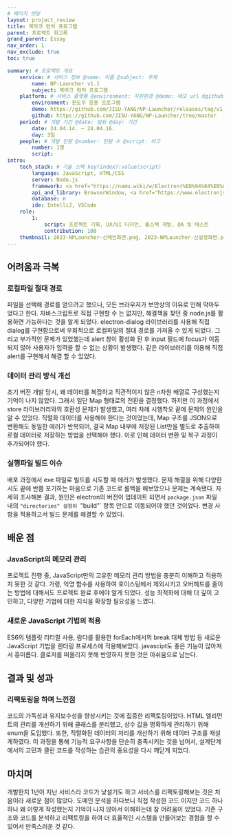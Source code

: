 ```yaml
---
# 페이지 셋팅
layout: project_review
title: 북마크 런처 프로그램
parent: 프로젝트 회고록
grand_parent: Essay
nav_order: 1
nav_exclude: true
toc: true

summary: # 프로젝트 개요
    service: # 서비스 정보 @name: 이름 @subject: 주제
        name: NP-Launcher v1.1
        subject: 북마크 런처 프로그램
    platform: # 서비스 플랫폼 @environment: 지원환경 @demo: 데모 url @github: 깃헙 url, @value: default -> n
        environment: 윈도우 응용 프로그램  
        demo: https://github.com/JISU-YANG/NP-Launcher/releases/tag/v1.1
        github: https://github.com/JISU-YANG/NP-Launcher/tree/master
    period: # 개발 기간 @date: 범위 @day: 기간
        date: 24.04.14. ~ 24.04.16.
        day: 3일
    people: # 개발 인원 @number: 인원 수 @script: 비고
        number: 1명
        script: 
intro:
    tech_stack: # 기술 스택 key(index):value(script)
        language: JavaScript, HTML/CSS
        server: Node.js
        framework: <a href="https://namu.wiki/w/Electron(%ED%94%84%EB%A0%88%EC%9E%84%EC%9B%8C%ED%81%AC)">ELECTRON</a>
        api_and_library: BrowserWindow, <a href="https://www.electronjs.org/docs/latest/tutorial/ipc">electron-ipc</a>, <a href="https://github.com/sindresorhus/electron-store#readme">electron-store</a>, electron-shutdown-command, electron-dialog
        database: n
        ide: IntelliJ, VSCode
    role: 
        1:
            script: 프로젝트 기획, UX/UI 디자인, 풀스택 개발, QA 및 테스트
            contribution: 100
    thumbnail: 2023-NPLauncher-신메인화면.png, 2023-NPLauncher-신설정화면.png
---
```


## 어려움과 극복
### 로컬파일 절대 경로

파일을 선택해 경로를 얻으려고 했으나, 모든 브라우저가 보안상의 이유로 인해 막아두었다고 한다. 자바스크립트로 직접 구현할 수 는 없지만, 해결책을 찾던 중 node.js를 활용하면 가능하다는 것을 알게 되었다. electron-dialog 라이브러리를 사용해 직접 dialog를 구현함으로써 우회적으로 로컬파일의 절대 경로를 가져올 수 있게 되었다. 그리고 부가적인 문제가 있었했는데 alert 창이 활성화 된 후 input 필드에 focus가 이동되지 않아 사용자가 입력을 할 수 없는 상황이 발생했다. 같은 라이브러리를 이용해 직접 alert를 구현해서 해결 할 수 있었다.

### 데이터 관리 방식 개선

초기 버전 개발 당시, 왜 데이터를 복잡하고 직관적이지 않은 n차원 배열로 구성했는지 기억이 나지 않았다. 그래서 일단 Map 형태로의 전환을 결정했다. 하지만 이 과정에서 store 라이브러리와의 호환성 문제가 발생했고, 여러 차례 시행착오 끝에 문제의 원인을 알 수 있었다. 직렬화 데이터를 사용해야 한다는 것이었는데, Map 구조를 JSON으로 변환해도 동일한 에러가 반복되어, 결국 Map 내부에 저장된 List만을 별도로 추출하여 로컬 데이터로 저장하는 방법을 선택해야 했다. 이로 인해 데이터 변환 및 복구 과정이 추가되어야 했다.

### 실행파일 빌드 이슈

배포 과정에서 exe 파일로 빌드를 시도할 때 에러가 발생했다. 문제 해결을 위해 다양한 시도 끝에 반쯤 포기하는 마음으로 기존 코드로 롤백을 해보았으나 문제는 계속됐다. 자세히 조사해본 결과, 원인은 electron의 버전이 업데이트 되면서 `package.json` 파일 내의 `"directories" 설정이 `"build"` 항목 안으로 이동되어야 했던 것이었다. 변경 사항을 적용하고서 빌드 문제를 해결할 수 있었다.

## 배운 점
### JavaScript의 메모리 관리
프로젝트 진행 중, JavaScript만의 고유한 메모리 관리 방법을 충분히 이해하고 적용하지 못한 것 같다. 가령, 익명 함수를 사용하여 호이스팅에서 제외시키고 오버헤드를 줄이는 방법에 대해서도 프로젝트 완료 후에야 알게 되었다. 성능 최적화에 대해 더 깊이 고민하고, 다양한 기법에 대한 지식을 확장할 필요성을 느꼈다.

### 새로운 JavaScript 기법의 적용
ES6의 템플릿 리터럴 사용, 람다를 활용한 forEach에서의 break 대체 방법 등 새로운 JavaScript 기법을 렌더링 프로세스에 적용해보았다. javascipt도 좋은 기능이 많아져서 흥미롭다. 클로저를 떠올리지 못해 반영하지 못한 것은 아쉬움으로 남는다.

## 결과 및 성과
### 리팩토링을 하며 느낀점
코드의 가독성과 유지보수성을 향상시키는 것에 집중한 리팩토링이었다. HTML 엘리먼트의 관리를 개선하기 위해 클래스를 분리했고, 상수 값을 명확하게 관리하기 위해 enum을 도입했다. 또한, 직렬화된 데이터의 처리를 개선하기 위해 데이터 구조를 재설계하였다. 이 과정을 통해 기능적 요구사항을 단순히 충족시키는 것을 넘어서, 설계단계에서의 고민과 클린 코드를 작성하는 습관의 중요성을 다시 깨닫게 되었다.

## 마치며
개발한지 1년이 지난 서비스라 코드가 낯설기도 하고 서비스를 리팩토링해보는 것은 처음이라 새로운 점이 많았다. 도메인 분석을 하다보니 직접 작성한 코드 이지만 코드 하나하나 왜 이렇게 작성했는지 기억이 나지 않아서 이해하는데 참 어려움이 있었다. 기존 구조와 코드를 분석하고 리팩토링을 하여 더 효율적인 시스템을 만들어보는 경험을 할 수 있어서 만족스러운 것 같다.